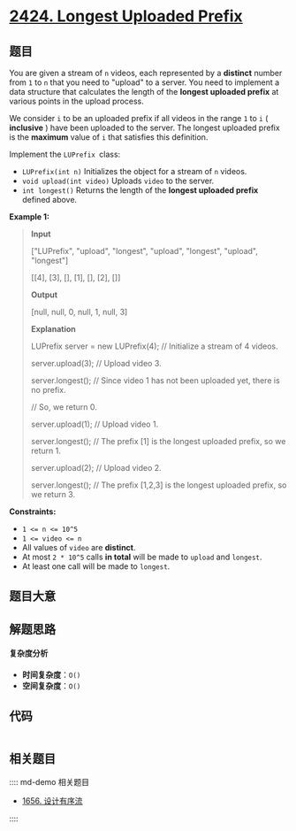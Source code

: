 # [2424. Longest Uploaded Prefix](https://leetcode.com/problems/longest-uploaded-prefix/)

## 题目

You are given a stream of `n` videos, each represented by a **distinct**
number from `1` to `n` that you need to "upload" to a server. You need to
implement a data structure that calculates the length of the **longest
uploaded prefix** at various points in the upload process.

We consider `i` to be an uploaded prefix if all videos in the range `1` to `i`
( **inclusive** ) have been uploaded to the server. The longest uploaded
prefix is the **maximum** value of `i` that satisfies this definition.

Implement the `LUPrefix `class:

- `LUPrefix(int n)` Initializes the object for a stream of `n` videos.
- `void upload(int video)` Uploads `video` to the server.
- `int longest()` Returns the length of the **longest uploaded prefix** defined above.

**Example 1:**

> **Input**
>
> ["LUPrefix", "upload", "longest", "upload", "longest", "upload", "longest"]
>
> [[4], [3], [], [1], [], [2], []]
>
> **Output**
>
> [null, null, 0, null, 1, null, 3]
>
> **Explanation**
>
> LUPrefix server = new LUPrefix(4); // Initialize a stream of 4 videos.
>
> server.upload(3); // Upload video 3.
>
> server.longest(); // Since video 1 has not been uploaded yet, there is no prefix.
>
> // So, we return 0.
>
> server.upload(1); // Upload video 1.
>
> server.longest(); // The prefix [1] is the longest uploaded prefix, so we return 1.
>
> server.upload(2); // Upload video 2.
>
> server.longest(); // The prefix [1,2,3] is the longest uploaded prefix, so we return 3.

**Constraints:**

- `1 <= n <= 10^5`
- `1 <= video <= n`
- All values of `video` are **distinct**.
- At most `2 * 10^5` calls **in total** will be made to `upload` and `longest`.
- At least one call will be made to `longest`.

## 题目大意

## 解题思路

#### 复杂度分析

- **时间复杂度**：`O()`
- **空间复杂度**：`O()`

## 代码

```javascript

```

## 相关题目

:::: md-demo 相关题目

- [1656. 设计有序流](https://leetcode.com/problems/design-an-ordered-stream)

::::
